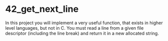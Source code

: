 # 42_get_next_line
In this project you will implement a very useful function, that exists in higher level languages, but not in C. You must read a line from a given file descriptor (including the line break) and return it in a new allocated string.
